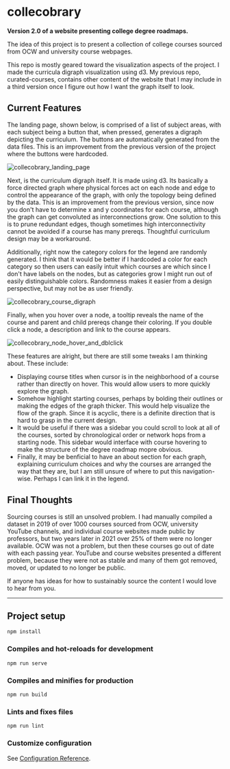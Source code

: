 # collecobrary

**Version 2.0 of a website presenting college degree roadmaps.**

The idea of this project is to present a collection of college courses sourced from OCW and university course webpages.

This repo is mostly geared toward the visualization aspects of the project. I made the curricula digraph visualization using d3. My previous repo, curated-courses, contains other content of the website that I may include in a third version once I figure out how I want the graph itself to look.

## Current Features

The landing page, shown below, is comprised of a list of subject areas, with each subject being a button that, when pressed, generates a digraph depicting the curriculum. The buttons are automatically generated from the data files. This is an improvement from the previous version of the project where the buttons were hardcoded.

![collecobrary_landing_page](https://user-images.githubusercontent.com/78166995/134688002-efaaefe0-bb3d-48cb-95e9-4b7bc75737b0.PNG)

Next, is the curriculum digraph itself. It is made using d3. Its basically a force directed graph where physical forces act on each node and edge to control the appearance of the graph, with only the topology being defined by the data. This is an improvement from the previous version, since now you don't have to determine x and y coordinates for each course, although the graph can get convoluted as interconnections grow. One solution to this is to prune redundant edges, though sometimes high interconnectivity cannot be avoided if a course has many prereqs. Thoughtful curriculum design may be a workaround.

Additionally, right now the category colors for the legend are randomly generated. I think that it would be better if I hardcoded a color for each category so then users can easily intuit which courses are which since I don't have labels on the nodes, but as categories grow I might run out of easily distinguishable colors. Randomness makes it easier from a design perspective, but may not be as user friendly.

![collecobrary_course_digraph](https://user-images.githubusercontent.com/78166995/134689102-3f8a7a37-615b-4f93-8181-24e9717dc839.PNG)

Finally, when you hover over a node, a tooltip reveals the name of the course and parent and child prereqs change their coloring. If you double click a node, a description and link to the course appears.

![collecobrary_node_hover_and_dblclick](https://user-images.githubusercontent.com/78166995/134691867-8195d604-d28e-43b7-8476-bb21f9ce4f39.PNG)

These features are alright, but there are still some tweaks I am thinking about. These include:

- Displaying course titles when cursor is in the neighborhood of a course rather than directly on hover. This would allow users to more quickly explore the graph.
- Somehow highlight starting courses, perhaps by bolding their outlines or making the edges of the graph thicker. This would help visualize the flow of the graph. Since it is acyclic, there is a definite direction that is hard to grasp in the current design.
- It would be useful if there was a sidebar you could scroll to look at all of the courses, sorted by chronological order or network hops from a starting node. This sidebar would interface with course hovering to make the structure of the degree roadmap mopre obvious.
- Finally, it may be benficial to have an about section for each graph, explaining curriculum choices and why the courses are arranged the way that they are, but I am still unsure of where to put this navigation-wise. Perhaps I can link it in the legend.

## Final Thoughts

Sourcing courses is still an unsolved problem. I had manually compiled a dataset in 2019 of over 1000 courses sourced from OCW, university YouTube channels, and individual course websites made public by professors, but two years later in 2021 over 25% of them were no longer available. OCW was not a problem, but then these courses go out of date with each passing year. YouTube and course websites presented a different problem, because they were not as stable and many of them got removed, moved, or updated to no longer be public.

If anyone has ideas for how to sustainably source the content I would love to hear from you.

***

## Project setup
```
npm install
```

### Compiles and hot-reloads for development
```
npm run serve
```

### Compiles and minifies for production
```
npm run build
```

### Lints and fixes files
```
npm run lint
```

### Customize configuration
See [Configuration Reference](https://cli.vuejs.org/config/).
